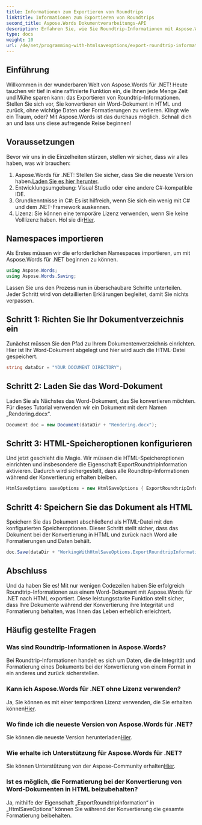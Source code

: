 ```yaml
---
title: Informationen zum Exportieren von Roundtrips
linktitle: Informationen zum Exportieren von Roundtrips
second_title: Aspose.Words Dokumentverarbeitungs-API
description: Erfahren Sie, wie Sie Roundtrip-Informationen mit Aspose.Words für .NET exportieren. Bewahren Sie die Integrität und Formatierung Ihres Dokuments während der Konvertierung.
type: docs
weight: 10
url: /de/net/programming-with-htmlsaveoptions/export-roundtrip-information/
---
```

## Einführung

Willkommen in der wunderbaren Welt von Aspose.Words für .NET! Heute tauchen wir tief in eine raffinierte Funktion ein, die Ihnen jede Menge Zeit und Mühe sparen kann: das Exportieren von Roundtrip-Informationen. Stellen Sie sich vor, Sie konvertieren ein Word-Dokument in HTML und zurück, ohne wichtige Daten oder Formatierungen zu verlieren. Klingt wie ein Traum, oder? Mit Aspose.Words ist das durchaus möglich. Schnall dich an und lass uns diese aufregende Reise beginnen!

## Voraussetzungen

Bevor wir uns in die Einzelheiten stürzen, stellen wir sicher, dass wir alles haben, was wir brauchen:

1.  Aspose.Words für .NET: Stellen Sie sicher, dass Sie die neueste Version haben.[Laden Sie es hier herunter](https://releases.aspose.com/words/net/).
2. Entwicklungsumgebung: Visual Studio oder eine andere C#-kompatible IDE.
3. Grundkenntnisse in C#: Es ist hilfreich, wenn Sie sich ein wenig mit C# und dem .NET-Framework auskennen.
4. Lizenz: Sie können eine temporäre Lizenz verwenden, wenn Sie keine Volllizenz haben. Hol sie dir[Hier](https://purchase.aspose.com/temporary-license/).

## Namespaces importieren

Als Erstes müssen wir die erforderlichen Namespaces importieren, um mit Aspose.Words für .NET beginnen zu können.

```csharp
using Aspose.Words;
using Aspose.Words.Saving;
```

Lassen Sie uns den Prozess nun in überschaubare Schritte unterteilen. Jeder Schritt wird von detaillierten Erklärungen begleitet, damit Sie nichts verpassen.

## Schritt 1: Richten Sie Ihr Dokumentverzeichnis ein

Zunächst müssen Sie den Pfad zu Ihrem Dokumentenverzeichnis einrichten. Hier ist Ihr Word-Dokument abgelegt und hier wird auch die HTML-Datei gespeichert.

```csharp
string dataDir = "YOUR DOCUMENT DIRECTORY";
```

## Schritt 2: Laden Sie das Word-Dokument

Laden Sie als Nächstes das Word-Dokument, das Sie konvertieren möchten. Für dieses Tutorial verwenden wir ein Dokument mit dem Namen „Rendering.docx“.

```csharp
Document doc = new Document(dataDir + "Rendering.docx");
```

## Schritt 3: HTML-Speicheroptionen konfigurieren

Und jetzt geschieht die Magie. Wir müssen die HTML-Speicheroptionen einrichten und insbesondere die Eigenschaft ExportRoundtripInformation aktivieren. Dadurch wird sichergestellt, dass alle Roundtrip-Informationen während der Konvertierung erhalten bleiben.

```csharp
HtmlSaveOptions saveOptions = new HtmlSaveOptions { ExportRoundtripInformation = true };
```

## Schritt 4: Speichern Sie das Dokument als HTML

Speichern Sie das Dokument abschließend als HTML-Datei mit den konfigurierten Speicheroptionen. Dieser Schritt stellt sicher, dass das Dokument bei der Konvertierung in HTML und zurück nach Word alle Formatierungen und Daten behält.

```csharp
doc.Save(dataDir + "WorkingWithHtmlSaveOptions.ExportRoundtripInformation.html", saveOptions);
```

## Abschluss

Und da haben Sie es! Mit nur wenigen Codezeilen haben Sie erfolgreich Roundtrip-Informationen aus einem Word-Dokument mit Aspose.Words für .NET nach HTML exportiert. Diese leistungsstarke Funktion stellt sicher, dass Ihre Dokumente während der Konvertierung ihre Integrität und Formatierung behalten, was Ihnen das Leben erheblich erleichtert.

## Häufig gestellte Fragen

### Was sind Roundtrip-Informationen in Aspose.Words?
Bei Roundtrip-Informationen handelt es sich um Daten, die die Integrität und Formatierung eines Dokuments bei der Konvertierung von einem Format in ein anderes und zurück sicherstellen.

### Kann ich Aspose.Words für .NET ohne Lizenz verwenden?
Ja, Sie können es mit einer temporären Lizenz verwenden, die Sie erhalten können[Hier](https://purchase.aspose.com/temporary-license/).

### Wo finde ich die neueste Version von Aspose.Words für .NET?
 Sie können die neueste Version herunterladen[Hier](https://releases.aspose.com/words/net/).

### Wie erhalte ich Unterstützung für Aspose.Words für .NET?
 Sie können Unterstützung von der Aspose-Community erhalten[Hier](https://forum.aspose.com/c/words/8).

### Ist es möglich, die Formatierung bei der Konvertierung von Word-Dokumenten in HTML beizubehalten?
Ja, mithilfe der Eigenschaft „ExportRoundtripInformation“ in „HtmlSaveOptions“ können Sie während der Konvertierung die gesamte Formatierung beibehalten.